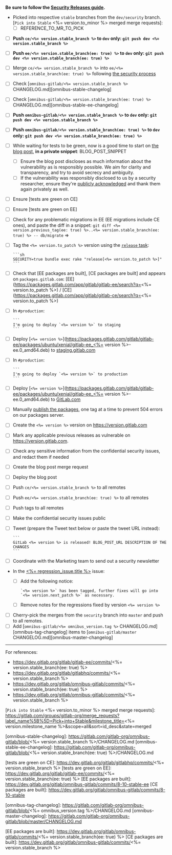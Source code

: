 **Be sure to follow the [Security Releases guide](https://gitlab.com/gitlab-org/release-tools/blob/master/doc/security.md).**

- Picked into respective `stable` branches from the `dev/security` branch. [`Pick into Stable` <%= version.to_minor %> merged merge requests]:
  - [ ] REFERENCE_TO_MR_TO_PICK
- [ ] **Push `ce/<%= version.stable_branch %>` to `dev` only: `git push dev <%= version.stable_branch %>`**
- [ ] **Push `ee/<%= version.stable_branch(ee: true) %>` to `dev` only: `git push dev <%= version.stable_branch(ee: true) %>`**
- [ ] Merge `ce/<%= version.stable_branch %>` into `ee/<%= version.stable_branch(ee: true) %>` following [the security process]
- [ ] Check [`omnibus-gitlab/<%= version.stable_branch %>` CHANGELOG.md][omnibus-stable-changelog]
- [ ] Check [`omnibus-gitlab/<%= version.stable_branch(ee: true) %>` CHANGELOG.md][omnibus-stable-ee-changelog]
- [ ] **Push `omnibus-gitlab/<%= version.stable_branch %>` to `dev` only: `git push dev <%= version.stable_branch %>`**
- [ ] **Push `omnibus-gitlab/<%= version.stable_branch(ee: true) %>` to `dev` only: `git push dev <%= version.stable_branch(ee: true) %>`**
- [ ] While waiting for tests to be green, now is a good time to start on [the blog post], **in a private snippet**: BLOG_POST_SNIPPET
  - [ ] Ensure the blog post discloses as much information about the vulnerability as is responsibly possible. We aim for clarity and transparency, and try to avoid secrecy and ambiguity.
  - [ ] If the vulnerability was responsibly disclosed to us by a security researcher, ensure they're [publicly acknowledged] and thank them again privately as well.
- [ ] Ensure [tests are green on CE]
- [ ] Ensure [tests are green on EE]
- [ ] Check for any problematic migrations in EE (EE migrations include CE ones), and paste the diff in a snippet: `git diff <%= version.previous_tag(ee: true) %>..<%= version.stable_branch(ee: true) %> -- db/migrate` =>
- [ ] Tag the `<%= version.to_patch %>` version using the [`release` task]:

      ```sh
      SECURITY=true bundle exec rake "release[<%= version.to_patch %>]"
      ```
- [ ] Check that [EE packages are built], [CE packages are built] and appears on `packages.gitlab.com`: [EE](https://packages.gitlab.com/app/gitlab/gitlab-ee/search?q=<%= version.to_patch %>) / [CE](https://packages.gitlab.com/app/gitlab/gitlab-ce/search?q=<%= version.to_patch %>)
- [ ] In `#production`:

      ```
      I'm going to deploy `<%= version %>` to staging
      ```
- [ ] Deploy [`<%= version %>`](https://packages.gitlab.com/gitlab/gitlab-ee/packages/ubuntu/xenial/gitlab-ee_<%= version %>-ee.0_amd64.deb) to [staging.gitlab.com]
- [ ] In `#production`:

      ```
      I'm going to deploy `<%= version %>` to production
      ```
- [ ] Deploy [`<%= version %>`](https://packages.gitlab.com/gitlab/gitlab-ee/packages/ubuntu/xenial/gitlab-ee_<%= version %>-ee.0_amd64.deb) to [GitLab.com]
- [ ] Manually [publish the packages], one tag at a time to prevent 504 errors on our packages server.
- [ ] Create the `<%= version %>` version on https://version.gitlab.com
- [ ] Mark any applicable previous releases as vulnerable on https://version.gitlab.com.
- [ ] Check any sensitive information from the confidential security issues, and redact them if needed
- [ ] Create the blog post merge request
- [ ] Deploy the blog post
- [ ] Push `ce/<%= version.stable_branch %>` to all remotes
- [ ] Push `ee/<%= version.stable_branch(ee: true) %>` to all remotes
- [ ] Push tags to all remotes
- [ ] Make the confidential security issues public
- [ ] Tweet (prepare the Tweet text below or paste the tweet URL instead):

      ```
      GitLab <%= version %> is released! BLOG_POST_URL DESCRIPTION OF THE CHANGES
      ```
- [ ] Coordinate with the Marketing team to send out a security newsletter
- In the [<%= regression_issue.title %>](<%= regression_issue.url %>) issue:
  - [ ] Add the following notice:

      ```
      `<%= version %>` has been tagged, further fixes will go into `<%= version.next_patch %>` as necessary.
      ```
  - [ ] Remove notes for the regressions fixed by version `<%= version %>`
- [ ] Cherry-pick the merges from the `security` branch into `master` and push to all remotes.
- [ ] Add [`omnibus-gitlab/<%= omnibus_version.tag %>` CHANGELOG.md][omnibus-tag-changelog] items to [`omnibus-gitlab/master` CHANGELOG.md][omnibus-master-changelog]

---

For references:
- https://dev.gitlab.org/gitlab/gitlab-ee/commits/<%= version.stable_branch(ee: true) %>
- https://dev.gitlab.org/gitlab/gitlabhq/commits/<%= version.stable_branch %>
- https://dev.gitlab.org/gitlab/omnibus-gitlab/commits/<%= version.stable_branch(ee: true) %>
- https://dev.gitlab.org/gitlab/omnibus-gitlab/commits/<%= version.stable_branch %>

[`Pick into Stable` <%= version.to_minor %> merged merge requests]: https://gitlab.com/groups/gitlab-org/merge_requests?label_name%5B%5D=Pick+into+Stable&milestone_title=<%= version.milestone_name %>&scope=all&sort=id_desc&state=merged

[omnibus-stable-changelog]: https://gitlab.com/gitlab-org/omnibus-gitlab/blob/<%= version.stable_branch %>/CHANGELOG.md
[omnibus-stable-ee-changelog]: https://gitlab.com/gitlab-org/omnibus-gitlab/blob/<%= version.stable_branch(ee: true) %>/CHANGELOG.md

[tests are green on CE]: https://dev.gitlab.org/gitlab/gitlabhq/commits/<%= version.stable_branch %>
[tests are green on EE]: https://dev.gitlab.org/gitlab/gitlab-ee/commits/<%= version.stable_branch(ee: true) %>
[EE packages are built]: https://dev.gitlab.org/gitlab/omnibus-gitlab/commits/8-10-stable-ee
[CE packages are built]: https://dev.gitlab.org/gitlab/omnibus-gitlab/commits/8-10-stable

[omnibus-tag-changelog]: https://gitlab.com/gitlab-org/omnibus-gitlab/blob/<%= omnibus_version.tag %>/CHANGELOG.md
[omnibus-master-changelog]: https://gitlab.com/gitlab-org/omnibus-gitlab/blob/master/CHANGELOG.md

[EE packages are built]: https://dev.gitlab.org/gitlab/omnibus-gitlab/commits/<%= version.stable_branch(ee: true) %>
[CE packages are built]: https://dev.gitlab.org/gitlab/omnibus-gitlab/commits/<%= version.stable_branch %>

[`gitlab/gitlab-ee`]: https://packages.gitlab.com/gitlab/gitlab-ee
[`gitlab/gitlab-ce`]: https://packages.gitlab.com/gitlab/gitlab-ce

[`release` task]: https://gitlab.com/gitlab-org/release-tools/blob/master/doc%2Frake-tasks.md#releaseversion
[`patch_issue` task]: https://gitlab.com/gitlab-org/release-tools/blob/master/doc%2Frake-tasks.md#patch_issueversion

[staging.gitlab.com]: https://gitlab.com/gitlab-org/takeoff#deploying-gitlab
[GitLab.com]: https://gitlab.com/gitlab-org/takeoff#deploying-gitlab

[publicly acknowledged]: https://about.gitlab.com/vulnerability-acknowledgements/
[the blog post]: https://gitlab.com/gitlab-org/release-tools/blob/master/doc/security.md#about-the-blog-post
[the security process]: https://gitlab.com/gitlab-org/release-tools/blob/master/doc/security.md#merging-ce-stable-into-ee-stable

[publish the packages]: https://gitlab.com/gitlab-org/release-tools/blob/master/doc/publishing-packages.md
